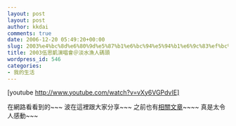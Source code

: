 ```yaml
---
layout: post
layout: post
author: kkdai
comments: true
date: 2006-12-20 05:49:20+00:00
slug: 2003%e4%bc%8d%e6%80%9d%e5%87%b1%e6%bc%94%e5%94%b1%e6%9c%83%ef%bc%a0%e6%b7%a1%e6%b0%b4%e6%bc%81%e4%ba%ba%e7%a2%bc%e9%a0%ad
title: 2003伍思凱演唱會＠淡水漁人碼頭
wordpress_id: 546
categories:
- 我的生活
---
```


[youtube http://www.youtube.com/watch?v=vXy6VGPdvIE]

在網路看看到的~~~ 波在這裡跟大家分享~~~ 之前也有[相關文章](http://www.evanlin.com/blog/archives/000018.html)~~~~ 真是太令人感動~~~
